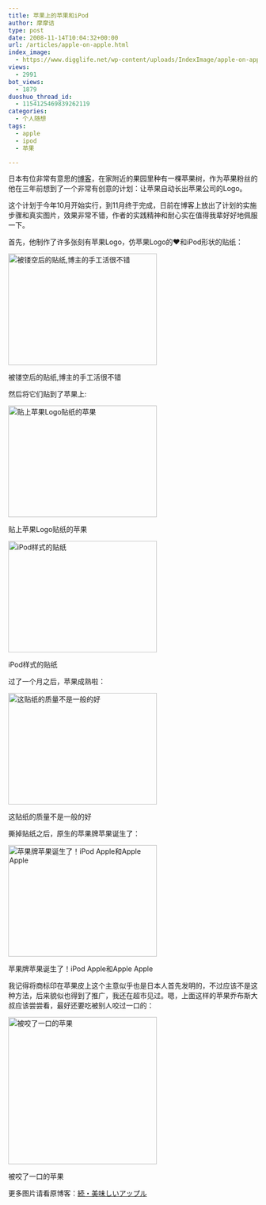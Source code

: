 ```yaml
---
title: 苹果上的苹果和iPod
author: 摩摩诘
type: post
date: 2008-11-14T10:04:32+00:00
url: /articles/apple-on-apple.html
index_image:
  - https://www.digglife.net/wp-content/uploads/IndexImage/apple-on-apple.jpg
views:
  - 2991
bot_views:
  - 1879
duoshuo_thread_id:
  - 1154125469839262119
categories:
  - 个人随想
tags:
  - apple
  - ipod
  - 苹果

---
```

日本有位非常有意思的<a title="美味苹果" href="http://blog.nobon.boo.jp/?eid=782720" target="_blank">博客</a>，在家附近的果园里种有一棵苹果树，作为苹果粉丝的他在三年前想到了一个非常有创意的计划：让苹果自动长出苹果公司的Logo。

这个计划于今年10月开始实行，到11月终于完成，日前在博客上放出了计划的实施步骤和真实图片，效果非常不错，作者的实践精神和耐心实在值得我辈好好地佩服一下。

<!--more-->

首先，他制作了许多张刻有苹果Logo，仿苹果Logo的❤和iPod形状的贴纸：

<div id="attachment_2741" style="width: 310px" class="wp-caption aligncenter">
  <a href="https://www.digglife.net/wp-content/uploads/2008/11/appleonapple_01.jpg"><img class="size-medium wp-image-2741" title="Apple苹果贴纸" src="https://www.digglife.net/wp-content/uploads/2008/11/appleonapple_01-300x225.jpg" alt="被镂空后的贴纸,博主的手工活很不错" width="300" height="225" /></a>
  
  <p class="wp-caption-text">
    被镂空后的贴纸,博主的手工活很不错
  </p>
</div>

然后将它们贴到了苹果上:

<div id="attachment_2742" style="width: 310px" class="wp-caption aligncenter">
  <a href="https://www.digglife.net/wp-content/uploads/2008/11/appleonapple_02.jpg"><img class="size-medium wp-image-2742" title="贴上苹果Logo贴纸的苹果" src="https://www.digglife.net/wp-content/uploads/2008/11/appleonapple_02-300x225.jpg" alt="贴上苹果Logo贴纸的苹果" width="300" height="225" /></a>
  
  <p class="wp-caption-text">
    贴上苹果Logo贴纸的苹果
  </p>
</div>

<div id="attachment_2744" style="width: 310px" class="wp-caption aligncenter">
  <a href="https://www.digglife.net/wp-content/uploads/2008/11/appleonapple_031.jpg"><img class="size-medium wp-image-2744" title="贴有iPod贴纸的苹果" src="https://www.digglife.net/wp-content/uploads/2008/11/appleonapple_031-300x225.jpg" alt="iPod样式的贴纸" width="300" height="225" /></a>
  
  <p class="wp-caption-text">
    iPod样式的贴纸
  </p>
</div>

过了一个月之后，苹果成熟啦：

<div id="attachment_2745" style="width: 310px" class="wp-caption aligncenter">
  <a href="https://www.digglife.net/wp-content/uploads/2008/11/appleonapple_05.jpg"><img class="size-medium wp-image-2745" title="成熟后的苹果" src="https://www.digglife.net/wp-content/uploads/2008/11/appleonapple_05-300x225.jpg" alt="这贴纸的质量不是一般的好" width="300" height="225" /></a>
  
  <p class="wp-caption-text">
    这贴纸的质量不是一般的好
  </p>
</div>

撕掉贴纸之后，原生的苹果牌苹果诞生了：

<div id="attachment_2746" style="width: 310px" class="wp-caption aligncenter">
  <a href="https://www.digglife.net/wp-content/uploads/2008/11/appleonapple_07.jpg"><img class="size-medium wp-image-2746" title="苹果牌苹果" src="https://www.digglife.net/wp-content/uploads/2008/11/appleonapple_07-300x225.jpg" alt="苹果牌苹果诞生了！iPod Apple和Apple Apple" width="300" height="225" /></a>
  
  <p class="wp-caption-text">
    苹果牌苹果诞生了！iPod Apple和Apple Apple
  </p>
</div>

我记得将商标印在苹果皮上这个主意似乎也是日本人首先发明的，不过应该不是这种方法，后来貌似也得到了推广，我还在超市见过。嗯，上面这样的苹果乔布斯大叔应该尝尝看，最好还要吃被别人咬过一口的：

<div id="attachment_2747" style="width: 310px" class="wp-caption aligncenter">
  <a href="https://www.digglife.net/wp-content/uploads/2008/11/appleonapple_15_2.jpg"><img class="size-medium wp-image-2747" title="被咬了一口的苹果" src="https://www.digglife.net/wp-content/uploads/2008/11/appleonapple_15_2-300x297.jpg" alt="被咬了一口的苹果" width="300" height="297" /></a>
  
  <p class="wp-caption-text">
    被咬了一口的苹果
  </p>
</div>

更多图片请看原博客：[続・美味しいアップル][1]

 [1]: http://blog.nobon.boo.jp/?eid=782720
